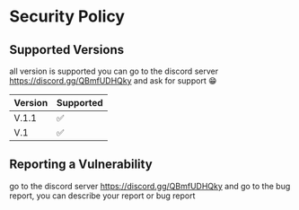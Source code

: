 # Security Policy

## Supported Versions

all version is supported you can go to the discord server https://discord.gg/QBmfUDHQky and ask for support 😁

| Version | Supported          |
| ------- | ------------------ |
| V.1.1   | :white_check_mark: |
| V.1     | :white_check_mark: |

## Reporting a Vulnerability

go to the discord server https://discord.gg/QBmfUDHQky and go to the bug report,
you can describe your report or bug report
